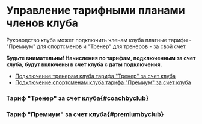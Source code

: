 # Управление тарифными планами членов клуба

Руководство клуба может подключить членам клуба платные тарифы - "Премиум" для спортсменов и "Тренер" для тренеров - за свой счет.

**Будьте внимательны! Начисления по тарифам, подключенным за счет клуба, будут включены в счет клуба с даты подключения.** 

* [Подключение тренерам клуба тарифа "Тренер" за счет клуба](#coachbyclub)
* [Подключение спортсменам клуба тарифа "Премиум" за счет клуба](#premiumbyclub)

### Тариф "Тренер" за счет клуба{#coachbyclub}

### Тариф "Премиум" за счет клуба{#premiumbyclub} 



